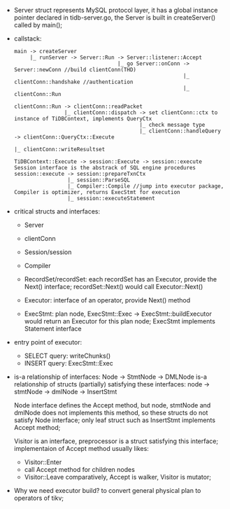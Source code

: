* Server struct represents MySQL protocol layer, it has a global instance
  pointer declared in tidb-server.go, the Server is built in createServer()
  called by main();

* callstack:
  ```
  main -> createServer
       |_ runServer -> Server::Run -> Server::listener::Accept
                                   |_ go Server::onConn -> Server::newConn //build clientConn(THD)
                                                        |_ clientConn::handshake //authentication
                                                        |_ clientConn::Run

  clientConn::Run -> clientConn::readPacket
                  |_ clientConn::dispatch -> set clientConn::ctx to instance of TiDBContext, implements QueryCtx
                                          |_ check message type
                                          |_ clientConn::handleQuery -> clientConn::QueryCtx::Execute
                                                                     |_ clientConn::writeResultset

  TiDBContext::Execute -> session::Execute -> session::execute
  Session interface is the abstrack of SQL engine procedures
  session::execute -> session::prepareTxnCtx
                   |_ session::ParseSQL
                   |_ Compiler::Compile //jump into executor package, Compiler is optimizer, returns ExecStmt for execution
                   |_ session::executeStatement
  ```

* critical structs and interfaces:
  - Server
  - clientConn
  - Session/session
  - Compiler

  - RecordSet/recordSet: each recordSet has an Executor, provide the Next() interface; recordSet::Next() would call Executor::Next()
  - Executor: interface of an operator, provide Next() method
  - ExecStmt: plan node, ExecStmt::Exec -> ExecStmt::buildExecutor would return an Executor for this plan node; ExecStmt implements Statement interface

* entry point of executor:
  - SELECT query: writeChunks()
  - INSERT query: ExecStmt::Exec

* is-a relationship of interfaces:
  Node -> StmtNode -> DMLNode
  is-a relationship of structs (partially) satisfying these interfaces:
  node -> stmtNode -> dmlNode -> InsertStmt

  Node interface defines the Accept method, but node, stmtNode and dmlNode does not implements this method,
  so these structs do not satisfy Node interface; only leaf struct such as InsertStmt implements Accept method;

  Visitor is an interface, preprocessor is a struct satisfying this interface;
  implementaion of Accept method usually likes:
  - Visitor::Enter
  - call Accept method for children nodes
  - Visitor::Leave
  comparatively, Accept is walker, Visitor is mutator;

* Why we need executor build? to convert general physical plan to operators of tikv;
